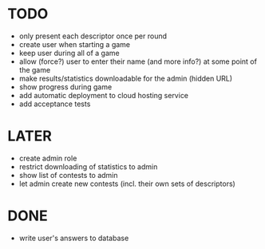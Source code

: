 # TODO
* only present each descriptor once per round
* create user when starting a game
* keep user during all of a game
* allow (force?) user to enter their name (and more info?) at some point of the game
* make results/statistics downloadable for the admin (hidden URL)
* show progress during game
* add automatic deployment to cloud hosting service
* add acceptance tests


# LATER
* create admin role
* restrict downloading of statistics to admin
* show list of contests to admin
* let admin create new contests (incl. their own sets of descriptors)


# DONE
* write user's answers to database

